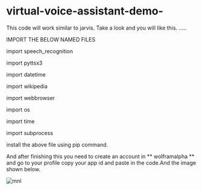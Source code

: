 # virtual-voice-assistant-demo-
This code will work similar to jarvis. Take a look and you will like this. ..... 

IMPORT THE BELOW NAMED FILES 


import speech_recognition

import pyttsx3

import datetime

import wikipedia

import webbrowser

import os

import time

import subprocess


install the above file using pip command.


And after finishing this you need to create an account in ** wolframalpha ** and go to your profile 
copy your app id and paste in the code.And the image shown below. 


![mnl](https://user-images.githubusercontent.com/50747240/112711660-132ddc80-8ef0-11eb-8fe8-f54a21c014cb.png)

